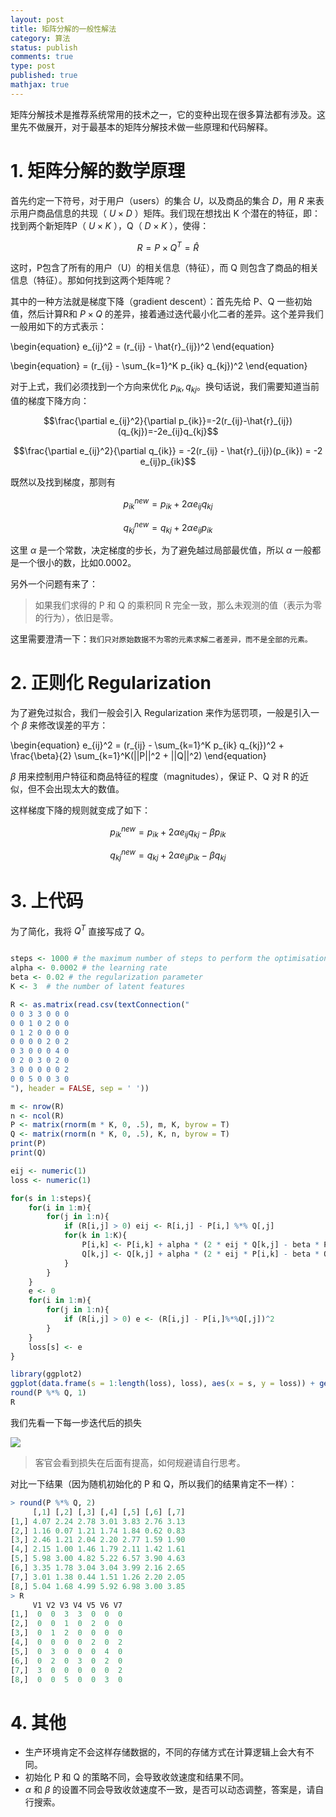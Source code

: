 ```yaml
---
layout: post
title: 矩阵分解的一般性解法
category: 算法
status: publish
comments: true
type: post
published: true
mathjax: true
---
```


矩阵分解技术是推荐系统常用的技术之一，它的变种出现在很多算法都有涉及。这里先不做展开，对于最基本的矩阵分解技术做一些原理和代码解释。


# 1. 矩阵分解的数学原理

首先约定一下符号，对于用户（users）的集合 $U$，以及商品的集合 $D$，用 $R$ 来表示用户商品信息的共现（ $U \times D$ ）矩阵。我们现在想找出 K 个潜在的特征，即：找到两个新矩阵P（ $U \times K$ ），Q（ $D \times K$ ），使得：

$$R = P \times Q^T = \hat{R}$$

这时，P包含了所有的用户（U）的相关信息（特征），而 Q 则包含了商品的相关信息（特征）。那如何找到这两个矩阵呢？

<!-- more -->

其中的一种方法就是梯度下降（gradient descent）：首先先给 P、Q 一些初始值，然后计算R和 $P \times Q$ 的差异，接着通过迭代最小化二者的差异。这个差异我们一般用如下的方式表示：

\begin{equation}
e_{ij}^2 = (r_{ij} - \hat{r}_{ij})^2
\end{equation}

\begin{equation}
    = (r_{ij} - \sum_{k=1}^K p_{ik} q_{kj})^2
\end{equation}

对于上式，我们必须找到一个方向来优化 $p_{ik},q_{kj}$。换句话说，我们需要知道当前值的梯度下降方向：

$$\frac{\partial e_{ij}^2}{\partial p_{ik}}=-2(r_{ij}-\hat{r}_{ij})(q_{kj})=-2e_{ij}q_{kj}$$
 
$$\frac{\partial e_{ij}^2}{\partial q_{ik}} = -2(r_{ij} - \hat{r}_{ij})(p_{ik}) = -2 e_{ij}p_{ik}$$

既然以及找到梯度，那则有

$$p_{ik}^{new} = p_{ik} + 2\alpha e_{ij} q_{kj}$$

$$q_{kj}^{new} = q_{kj} + 2\alpha e_{ij} p_{ik}$$

这里 $\alpha$ 是一个常数，决定梯度的步长，为了避免越过局部最优值，所以 $\alpha$ 一般都是一个很小的数，比如0.0002。

另外一个问题有来了：

> 如果我们求得的 P 和 Q 的乘积同 R 完全一致，那么未观测的值（表示为零的行为），依旧是零。

这里需要澄清一下：`我们只对原始数据不为零的元素求解二者差异，而不是全部的元素。`


# 2. 正则化 Regularization

为了避免过拟合，我们一般会引入 Regularization 来作为惩罚项，一般是引入一个 $\beta$ 来修改误差的平方：

\begin{equation}
e_{ij}^2 = (r_{ij} - \sum_{k=1}^K p_{ik} q_{kj})^2 + \frac{\beta}{2} \sum_{k=1}^K(||P||^2 + ||Q||^2)
\end{equation}

$\beta$ 用来控制用户特征和商品特征的程度（magnitudes），保证 P、Q 对 R 的近似，但不会出现太大的数值。

这样梯度下降的规则就变成了如下：

$$p_{ik}^{new} = p_{ik} + 2\alpha e_{ij} q_{kj} - \beta p_{ik}$$

$$q_{kj}^{new} = q_{kj} + 2\alpha e_{ij} p_{ik} - \beta q_{kj}$$


# 3. 上代码

为了简化，我将 $Q^T$ 直接写成了 $Q$。

```r

steps <- 1000 # the maximum number of steps to perform the optimisation
alpha <- 0.0002 # the learning rate
beta <- 0.02 # the regularization parameter
K <- 3  # the number of latent features

R <- as.matrix(read.csv(textConnection("
0 0 3 3 0 0 0
0 0 1 0 2 0 0
0 1 2 0 0 0 0
0 0 0 0 2 0 2
0 3 0 0 0 4 0
0 2 0 3 0 2 0
3 0 0 0 0 0 2
0 0 5 0 0 3 0
"), header = FALSE, sep = ' '))

m <- nrow(R)
n <- ncol(R)
P <- matrix(rnorm(m * K, 0, .5), m, K, byrow = T)
Q <- matrix(rnorm(n * K, 0, .5), K, n, byrow = T)
print(P)
print(Q)

eij <- numeric(1)
loss <- numeric(1)

for(s in 1:steps){
    for(i in 1:m){
        for(j in 1:n){
            if (R[i,j] > 0) eij <- R[i,j] - P[i,] %*% Q[,j]
            for(k in 1:K){
                P[i,k] <- P[i,k] + alpha * (2 * eij * Q[k,j] - beta * P[i,k])
                Q[k,j] <- Q[k,j] + alpha * (2 * eij * P[i,k] - beta * Q[k,j])
            }
        }
    }
    e <- 0
    for(i in 1:m){
        for(j in 1:n){
            if (R[i,j] > 0) e <- (R[i,j] - P[i,]%*%Q[,j])^2
        }
    }
    loss[s] <- e
}

library(ggplot2)
ggplot(data.frame(s = 1:length(loss), loss), aes(x = s, y = loss)) + geom_line()
round(P %*% Q, 1)
R

```


我们先看一下每一步迭代后的损失

<img src="https://pic-1300049111.cos.ap-beijing.myqcloud.com/img/loss.png"/>

> 客官会看到损失在后面有提高，如何规避请自行思考。

对比一下结果（因为随机初始化的 P 和 Q，所以我们的结果肯定不一样）：

```r
> round(P %*% Q, 2)
     [,1] [,2] [,3] [,4] [,5] [,6] [,7]
[1,] 4.07 2.24 2.78 3.01 3.83 2.76 3.13
[2,] 1.16 0.07 1.21 1.74 1.84 0.62 0.83
[3,] 2.46 1.21 2.04 2.20 2.77 1.59 1.90
[4,] 2.15 1.00 1.46 1.79 2.11 1.42 1.61
[5,] 5.98 3.00 4.82 5.22 6.57 3.90 4.63
[6,] 3.35 1.78 3.04 3.04 3.99 2.16 2.65
[7,] 3.01 1.38 0.44 1.51 1.26 2.20 2.05
[8,] 5.04 1.68 4.99 5.92 6.98 3.00 3.85
> R
     V1 V2 V3 V4 V5 V6 V7
[1,]  0  0  3  3  0  0  0
[2,]  0  0  1  0  2  0  0
[3,]  0  1  2  0  0  0  0
[4,]  0  0  0  0  2  0  2
[5,]  0  3  0  0  0  4  0
[6,]  0  2  0  3  0  2  0
[7,]  3  0  0  0  0  0  2
[8,]  0  0  5  0  0  3  0
```

# 4. 其他

- 生产环境肯定不会这样存储数据的，不同的存储方式在计算逻辑上会大有不同。
- 初始化 P 和 Q 的策略不同，会导致收敛速度和结果不同。
- $\alpha$ 和 $\beta$ 的设置不同会导致收敛速度不一致，是否可以动态调整，答案是，请自行搜索。
